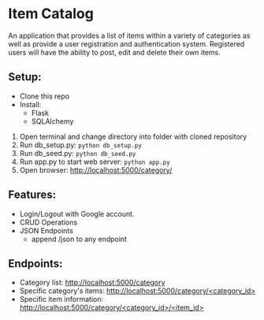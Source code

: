 # Item Catalog
An application that provides a list of 
items within a variety of categories as well as 
provide a user registration and authentication system. 
Registered users will have the ability to post, edit and
delete their own items.

## Setup:

* Clone this repo
* Install: 
  * Flask
  * SQLAlchemy

1. Open terminal and change directory into folder with cloned repository
2. Run db_setup.py: `python db_setup.py`
3. Run db_seed.py: `python db_seed.py`
4. Run app.py to start web server: `python app.py`
5. Open browser: [http://localhost:5000/category/](http://localhost:5000/category/)

## Features:
* Login/Logout with Google account.
* CRUD Operations
* JSON Endpoints
    * append /json to any endpoint
    
## Endpoints:
* Category list: [http://localhost:5000/category](http://localhost:5000/category)
* Specific category's items: [http://localhost:5000/category/\<category_id\>](http://localhost:5000/category/1)
* Specific item information: [http://localhost:5000/category/\<category_id\>/\<item_id\>](http://localhost:5000/category/1/1)

